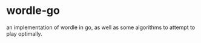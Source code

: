 # wordle-go
an implementation of wordle in go, as well as some algorithms to attempt to play optimally.

